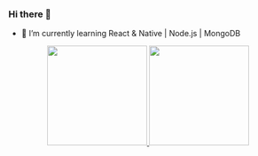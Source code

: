### Hi there 👋


- 🌱 I’m currently learning React & Native | Node.js | MongoDB

<div align="center">
  <a href="https://github.com/luizmarques">
  <img height="180em" src="https://github-readme-stats.vercel.app/api?username=luizmarques&show_icons=true&theme=dark&include_all_commits=true&count_private=true"/>
  <img height="180em" src="https://github-readme-stats.vercel.app/api/top-langs/?username=luizmarques&layout=compact&langs_count=7&theme=dark"/>
</div>
